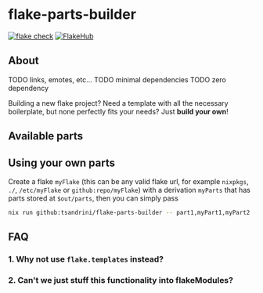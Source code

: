 # flake-parts-builder

[![flake check](https://github.com/tsandrini/practical-flakes-template/actions/workflows/check-on-merge.yml/badge.svg)](https://github.com/tsandrini/practical-flakes-template/actions/workflows/check-on-merge.yml)
[![FlakeHub](https://github.com/tsandrini/practical-flakes-template/actions/workflows/flakehub.yml/badge.svg)](https://github.com/tsandrini/practical-flakes-template/actions/workflows/flakehub.yml)

## About

TODO links, emotes, etc...
TODO minimal dependencies
TODO zero dependency

Building a new flake project? Need a template with all the necessary
boilerplate, but none perfectly fits your needs? Just **build your own**!

## Available parts

## Using your own parts

Create a flake `myFlake` (this can be any valid flake url, for example
`nixpkgs`, `./`, `/etc/myFlake` or `github:repo/myFlake`) with a derivation
`myParts` that has parts stored at `$out/parts`, then you can simply pass

```bash
nix run github:tsandrini/flake-parts-builder -- part1,myPart1,myPart2 -I myFlake#myParts
```

## FAQ

### 1. Why not use `flake.templates` instead?

### 2. Can't we just stuff this functionality into flakeModules?
